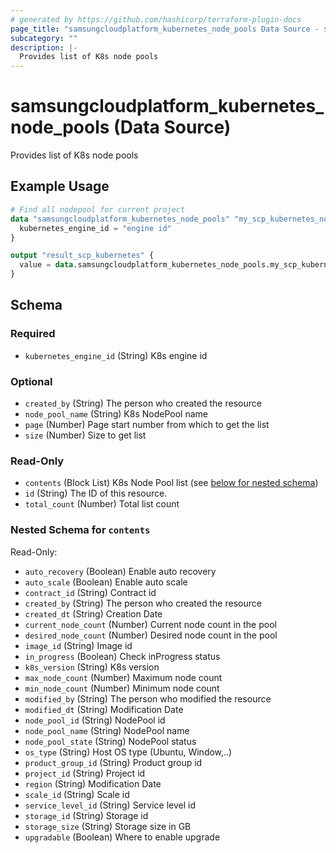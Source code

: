 ```yaml
---
# generated by https://github.com/hashicorp/terraform-plugin-docs
page_title: "samsungcloudplatform_kubernetes_node_pools Data Source - scp"
subcategory: ""
description: |-
  Provides list of K8s node pools
---
```


# samsungcloudplatform_kubernetes_node_pools (Data Source)

Provides list of K8s node pools

## Example Usage

```terraform
# Find all nodepool for current project
data "samsungcloudplatform_kubernetes_node_pools" "my_scp_kubernetes_node_pools" {
  kubernetes_engine_id = "engine id"
}

output "result_scp_kubernetes" {
  value = data.samsungcloudplatform_kubernetes_node_pools.my_scp_kubernetes_node_pools
}
```

<!-- schema generated by tfplugindocs -->
## Schema

### Required

- `kubernetes_engine_id` (String) K8s engine id

### Optional

- `created_by` (String) The person who created the resource
- `node_pool_name` (String) K8s NodePool name
- `page` (Number) Page start number from which to get the list
- `size` (Number) Size to get list

### Read-Only

- `contents` (Block List) K8s Node Pool list (see [below for nested schema](#nestedblock--contents))
- `id` (String) The ID of this resource.
- `total_count` (Number) Total list count

<a id="nestedblock--contents"></a>
### Nested Schema for `contents`

Read-Only:

- `auto_recovery` (Boolean) Enable auto recovery
- `auto_scale` (Boolean) Enable auto scale
- `contract_id` (String) Contract id
- `created_by` (String) The person who created the resource
- `created_dt` (String) Creation Date
- `current_node_count` (Number) Current node count in the pool
- `desired_node_count` (Number) Desired node count in the pool
- `image_id` (String) Image id
- `in_progress` (Boolean) Check inProgress status
- `k8s_version` (String) K8s version
- `max_node_count` (Number) Maximum node count
- `min_node_count` (Number) Minimum node count
- `modified_by` (String) The person who modified the resource
- `modified_dt` (String) Modification Date
- `node_pool_id` (String) NodePool id
- `node_pool_name` (String) NodePool name
- `node_pool_state` (String) NodePool status
- `os_type` (String) Host OS type (Ubuntu, Window,..)
- `product_group_id` (String) Product group id
- `project_id` (String) Project id
- `region` (String) Modification Date
- `scale_id` (String) Scale id
- `service_level_id` (String) Service level id
- `storage_id` (String) Storage id
- `storage_size` (String) Storage size in GB
- `upgradable` (Boolean) Where to enable upgrade


